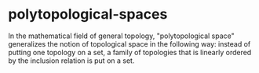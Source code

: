 # polytopological-spaces
In the mathematical field of general topology, "polytopological space" generalizes the notion of topological space in the following way: instead of putting one topology on a set, a family of topologies that is linearly ordered by the inclusion relation is put on a set.
